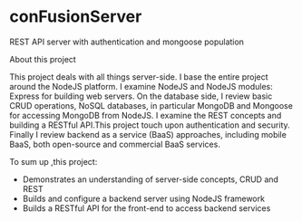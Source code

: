 # conFusionServer
REST API server with authentication and mongoose population


About this project

This project deals with all things server-side. I base the entire project around the NodeJS platform.
 I examine NodeJS and NodeJS modules: Express for building web servers.
On the database side, I review basic CRUD operations, NoSQL databases, in particular MongoDB and Mongoose for accessing MongoDB from NodeJS.
I examine the REST concepts and building a RESTful API.This project  touch upon authentication and security. 
Finally I review backend as a service (BaaS) approaches, including mobile BaaS, both open-source and commercial BaaS services.

To sum up ,this project:

- Demonstrates an understanding of server-side concepts, CRUD and REST
- Builds and configure a backend server using NodeJS framework
- Builds a RESTful API for the front-end to access backend services
